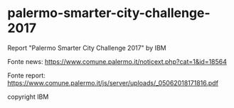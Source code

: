 # palermo-smarter-city-challenge-2017
Report "Palermo Smarter City Challenge 2017" by IBM

Fonte news: https://www.comune.palermo.it/noticext.php?cat=1&id=18564

Fonte report: https://www.comune.palermo.it/js/server/uploads/_05062018171816.pdf

copyright IBM
